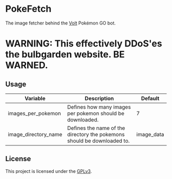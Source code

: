 # PokeFetch
The image fetcher behind the [Volt](https://github.com/Volt-Team/Volt) Pokémon GO bot.

# WARNING: This effectively DDoS'es the bulbgarden website. BE WARNED.

## Usage

| Variable             | Description                                                             | Default    |
|----------------------|-------------------------------------------------------------------------|------------|
| images_per_pokemon   | Defines how many images per pokemon should be downloaded.               | 7          |
| image_directory_name | Defines the name of the directory the pokemons should be downloaded to. | image_data |

## License
This project is licensed under the [GPLv3](https://www.gnu.org/licenses/gpl-3.0.html).
